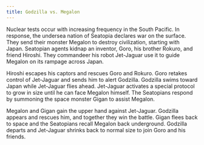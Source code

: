 ```yaml
---
title: Godzilla vs. Megalon
---
```


Nuclear tests occur with increasing frequency in the South Pacific. In response,
the undersea nation of Seatopia declares war on the surface. They send their
monster Megalon to destroy civilization, starting with Japan. Seatopian agents
kidnap an inventor, Goro, his brother Rokuro, and friend Hiroshi. They
commandeer his robot Jet-Jaguar use it to guide Megalon on its rampage across
Japan.

Hiroshi escapes his captors and rescues Goro and Rokuro. Goro retakes control of
Jet-Jaguar and sends him to alert Godzilla. Godzilla swims toward Japan while
Jet-Jaguar flies ahead. Jet-Jaguar activates a special protocol to grow in size
until he can face Megalon himself. The Seatopians respond by summoning the space
monster Gigan to assist Megalon.

Megalon and Gigan gain the upper hand against Jet-Jaguar. Godzilla appears and
rescues him, and together they win the battle. Gigan flees back to space and the
Seatopians recall Megalon back underground. Godzilla departs and Jet-Jaguar
shrinks back to normal size to join Goro and his friends.
